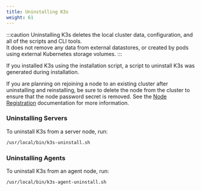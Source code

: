 ```yaml
---
title: Uninstalling K3s
weight: 61
---
```


:::caution
Uninstalling K3s deletes the local cluster data, configuration, and all of the scripts and CLI tools.  
It does not remove any data from external datastores, or created by pods using external Kubernetes storage volumes.
:::

If you installed K3s using the installation script, a script to uninstall K3s was generated during installation.

If you are planning on rejoining a node to an existing cluster after uninstalling and reinstalling, be sure to delete the node from the cluster to ensure that the node password secret is removed. See the [Node Registration](../architecture/architecture.md#how-agent-node-registration-works) documentation for more information.

### Uninstalling Servers
To uninstall K3s from a server node, run:

```bash
/usr/local/bin/k3s-uninstall.sh
```

### Uninstalling Agents
To uninstall K3s from an agent node, run:

```bash
/usr/local/bin/k3s-agent-uninstall.sh
```
